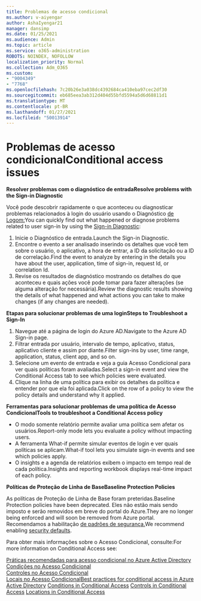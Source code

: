 ```yaml
---
title: Problemas de acesso condicional
ms.author: v-aiyengar
author: AshaIyengar21
manager: dansimp
ms.date: 01/25/2021
ms.audience: Admin
ms.topic: article
ms.service: o365-administration
ROBOTS: NOINDEX, NOFOLLOW
localization_priority: Normal
ms.collection: Adm_O365
ms.custom:
- "9004349"
- "7768"
ms.openlocfilehash: 7c20b26e3a038dc4392684ca410eba97cec2df30
ms.sourcegitcommit: eb685eea3ab312d404d55bfd5594a5d6d68811d1
ms.translationtype: MT
ms.contentlocale: pt-BR
ms.lasthandoff: 01/27/2021
ms.locfileid: "50013914"
---
```

# <a name="conditional-access-issues"></a><span data-ttu-id="a933b-102">Problemas de acesso condicional</span><span class="sxs-lookup"><span data-stu-id="a933b-102">Conditional access issues</span></span>

<span data-ttu-id="a933b-103">**Resolver problemas com o diagnóstico de entrada**</span><span class="sxs-lookup"><span data-stu-id="a933b-103">**Resolve problems with the Sign-in Diagnostic**</span></span>

<span data-ttu-id="a933b-104">Você pode descobrir rapidamente o que aconteceu ou diagnosticar problemas relacionados à login do usuário usando o Diagnóstico [de Logom:](https://portal.azure.com/#blade/Microsoft_AAD_IAM/ActiveDirectoryMenuBlade/diagnose/symptomId/ms_aad_dxp_signin_caDiagnoseAndSolveSummarySymptom)</span><span class="sxs-lookup"><span data-stu-id="a933b-104">You can quickly find out what happened or diagnose problems related to user sign-in by using the [Sign-in Diagnostic](https://portal.azure.com/#blade/Microsoft_AAD_IAM/ActiveDirectoryMenuBlade/diagnose/symptomId/ms_aad_dxp_signin_caDiagnoseAndSolveSummarySymptom):</span></span>

1. <span data-ttu-id="a933b-105">Inicie o Diagnóstico de entrada.</span><span class="sxs-lookup"><span data-stu-id="a933b-105">Launch the Sign-in Diagnostic.</span></span>
1. <span data-ttu-id="a933b-106">Encontre o evento a ser analisado inserindo os detalhes que você tem sobre o usuário, o aplicativo, a hora de entrar, a ID da solicitação ou a ID de correlação.</span><span class="sxs-lookup"><span data-stu-id="a933b-106">Find the event to analyze by entering in the details you have about the user, application, time of sign-in, request Id, or correlation Id.</span></span>
1. <span data-ttu-id="a933b-107">Revise os resultados de diagnóstico mostrando os detalhes do que aconteceu e quais ações você pode tomar para fazer alterações (se alguma alteração for necessária).</span><span class="sxs-lookup"><span data-stu-id="a933b-107">Review the diagnostic results showing the details of what happened and what actions you can take to make changes (if any changes are needed).</span></span>

<span data-ttu-id="a933b-108">**Etapas para solucionar problemas de uma login**</span><span class="sxs-lookup"><span data-stu-id="a933b-108">**Steps to Troubleshoot a Sign-In**</span></span> 

1. <span data-ttu-id="a933b-109">Navegue até a página de login do Azure AD.</span><span class="sxs-lookup"><span data-stu-id="a933b-109">Navigate to the Azure AD Sign-in page.</span></span>
1. <span data-ttu-id="a933b-110">Filtrar entrada por usuário, intervalo de tempo, aplicativo, status, aplicativo cliente e assim por diante.</span><span class="sxs-lookup"><span data-stu-id="a933b-110">Filter sign-ins by user, time range, application, status, client app, and so on.</span></span>
1. <span data-ttu-id="a933b-111">Selecione um evento de entrada e veja a guia Acesso Condicional para ver quais políticas foram avaliadas.</span><span class="sxs-lookup"><span data-stu-id="a933b-111">Select a sign-in event and view the Conditional Access tab to see which policies were evaluated.</span></span>
1. <span data-ttu-id="a933b-112">Clique na linha de uma política para exibir os detalhes da política e entender por que ela foi aplicada.</span><span class="sxs-lookup"><span data-stu-id="a933b-112">Click on the row of a policy to view the policy details and understand why it applied.</span></span>

<span data-ttu-id="a933b-113">**Ferramentas para solucionar problemas de uma política de Acesso Condicional**</span><span class="sxs-lookup"><span data-stu-id="a933b-113">**Tools to troubleshoot a Conditional Access policy**</span></span>

- <span data-ttu-id="a933b-114">O modo somente relatório permite avaliar uma política sem afetar os usuários.</span><span class="sxs-lookup"><span data-stu-id="a933b-114">Report-only mode lets you evaluate a policy without impacting users.</span></span>
- <span data-ttu-id="a933b-115">A ferramenta What-if permite simular eventos de login e ver quais políticas se aplicam.</span><span class="sxs-lookup"><span data-stu-id="a933b-115">What-if tool lets you simulate sign-in events and see which policies apply.</span></span>
- <span data-ttu-id="a933b-116">O insights e a agenda de relatórios exibem o impacto em tempo real de cada política.</span><span class="sxs-lookup"><span data-stu-id="a933b-116">Insights and reporting workbook displays real-time impact of each policy.</span></span>

<span data-ttu-id="a933b-117">**Políticas de Proteção de Linha de Base**</span><span class="sxs-lookup"><span data-stu-id="a933b-117">**Baseline Protection Policies**</span></span>

<span data-ttu-id="a933b-118">As políticas de Proteção de Linha de Base foram preteridas.</span><span class="sxs-lookup"><span data-stu-id="a933b-118">Baseline Protection policies have been deprecated.</span></span> <span data-ttu-id="a933b-119">Eles não estão mais sendo imposto e serão removidos em breve do portal do Azure.</span><span class="sxs-lookup"><span data-stu-id="a933b-119">They are no longer being enforced and will soon be removed from Azure portal.</span></span> <span data-ttu-id="a933b-120">Recomendamos a habilitação [de padrões de segurança.](https://docs.microsoft.com/azure/active-directory/fundamentals/concept-fundamentals-security-defaults)</span><span class="sxs-lookup"><span data-stu-id="a933b-120">We recommend enabling [security defaults](https://docs.microsoft.com/azure/active-directory/fundamentals/concept-fundamentals-security-defaults).</span></span>

<span data-ttu-id="a933b-121">Para obter mais informações sobre o Acesso Condicional, consulte:</span><span class="sxs-lookup"><span data-stu-id="a933b-121">For more information on Conditional Access see:</span></span>

<span data-ttu-id="a933b-122">[Práticas recomendadas para acesso condicional no Azure Active Directory](https://docs.microsoft.com/azure/active-directory/conditional-access/best-practices)  
 [Condições no Acesso Condicional](https://docs.microsoft.com/azure/active-directory/conditional-access/best-practices)  
 [Controles no Acesso Condicional](https://docs.microsoft.com/azure/active-directory/conditional-access/controls)  
 [Locais no Acesso Condicional](https://docs.microsoft.com/azure/active-directory/conditional-access/location-condition)</span><span class="sxs-lookup"><span data-stu-id="a933b-122">[Best practices for conditional access in Azure Active Directory](https://docs.microsoft.com/azure/active-directory/conditional-access/best-practices) 
[Conditions in Conditional Access](https://docs.microsoft.com/azure/active-directory/conditional-access/best-practices) 
[Controls in Conditional Access](https://docs.microsoft.com/azure/active-directory/conditional-access/controls) 
[Locations in Conditional Access ](https://docs.microsoft.com/azure/active-directory/conditional-access/location-condition)</span></span>
